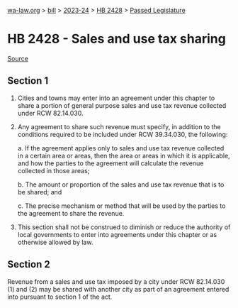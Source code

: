[wa-law.org](/) > [bill](/bill/) > [2023-24](/bill/2023-24/) > [HB 2428](/bill/2023-24/hb/2428/) > [Passed Legislature](/bill/2023-24/hb/2428/S.PL/)

# HB 2428 - Sales and use tax sharing

[Source](http://lawfilesext.leg.wa.gov/biennium/2023-24/Pdf/Bills/House%20Passed%20Legislature/2428-S.PL.pdf)

## Section 1
1. Cities and towns may enter into an agreement under this chapter to share a portion of general purpose sales and use tax revenue collected under RCW 82.14.030.

2. Any agreement to share such revenue must specify, in addition to the conditions required to be included under RCW 39.34.030, the following:

    a. If the agreement applies only to sales and use tax revenue collected in a certain area or areas, then the area or areas in which it is applicable, and how the parties to the agreement will calculate the revenue collected in those areas;

    b. The amount or proportion of the sales and use tax revenue that is to be shared; and

    c. The precise mechanism or method that will be used by the parties to the agreement to share the revenue.

3. This section shall not be construed to diminish or reduce the authority of local governments to enter into agreements under this chapter or as otherwise allowed by law.

## Section 2
Revenue from a sales and use tax imposed by a city under RCW 82.14.030 (1) and (2) may be shared with another city as part of an agreement entered into pursuant to section 1 of the act.
